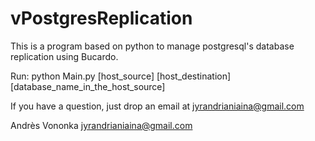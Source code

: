 # vPostgresReplication
This is a program based on python to manage postgresql's database replication using Bucardo.

Run: python Main.py [host_source] [host_destination] [database_name_in_the_host_source]

If you have a question, just drop an email at jyrandrianiaina@gmail.com

Andrès Vononka
jyrandrianiaina@gmail.com

